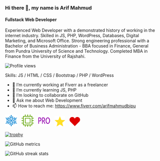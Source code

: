 ### Hi there 👋, my name is Arif Mahmud
#### Fullstack Web Developer
Experienced Web Developer with a demonstrated history of working in the internet industry. Skilled in JS, PHP, WordPress, Databases, Digital Marketing, and Microsoft Office. Strong engineering professional with a Bachelor of Business Administration - BBA focused in Finance, General from Pundra University of Science and Technology. Completed MBA in Finance from the University of Rajshahi.

![Profile views](https://gpvc.arturio.dev/arifmbipu)  

Skills: JS / HTML / CSS / Bootstrap / PHP / WordPress

- 🔭 I’m currently working at Fiverr as a freelancer
- 🌱 I’m currently learning JS, PHP
- 👯 I’m looking to collaborate on GitHub 
- 💬 Ask me about Web Development 
- 📫 How to reach me: https://www.fiverr.com/arifmahmudbipu

<a href='https://archiveprogram.github.com/'><img src='https://raw.githubusercontent.com/acervenky/animated-github-badges/master/assets/acbadge.gif' width='40' height='40'></a> <a href='https://docs.github.com/en/developers'><img src='https://raw.githubusercontent.com/acervenky/animated-github-badges/master/assets/devbadge.gif' width='40' height='40'></a> <a href='https://github.com/pricing'><img src='https://raw.githubusercontent.com/acervenky/animated-github-badges/master/assets/pro.gif' width='40' height='40'></a> <a href='https://stars.github.com/'><img src='https://raw.githubusercontent.com/acervenky/animated-github-badges/master/assets/starbadge.gif' width='35' height='35'></a> <a href='https://docs.github.com/en/github/supporting-the-open-source-community-with-github-sponsors'><img src='https://raw.githubusercontent.com/acervenky/animated-github-badges/master/assets/sponsorbadge.gif' width='35' height='35'></a> 

[![trophy](https://github-profile-trophy.vercel.app/?username=arifmbipu)](https://github.com/ryo-ma/github-profile-trophy)

![GitHub metrics](https://metrics.lecoq.io/arifmbipu)  

![GitHub streak stats](https://github-readme-streak-stats.herokuapp.com/?user=arifmbipu)  
